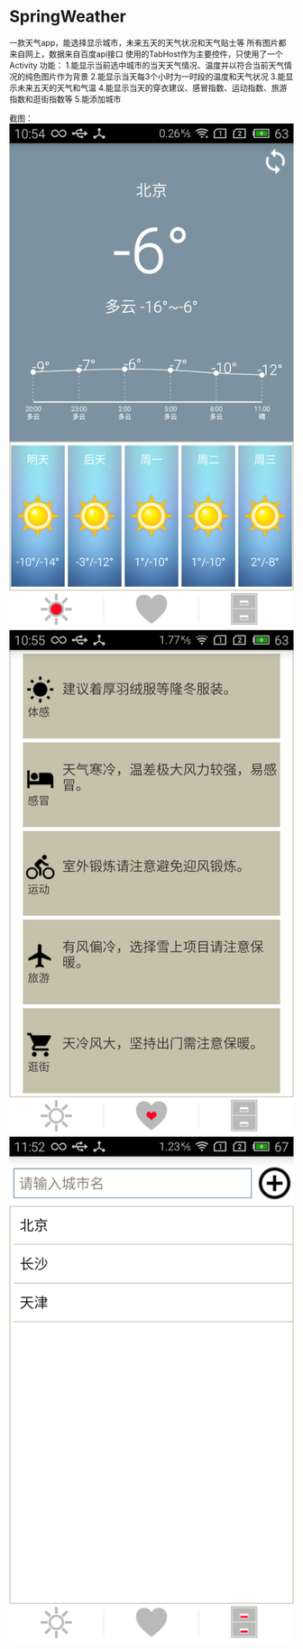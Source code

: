 # SpringWeather
一款天气app，能选择显示城市，未来五天的天气状况和天气贴士等
所有图片都来自网上，数据来自百度api接口
使用的TabHost作为主要控件，只使用了一个Activity
功能：
    1.能显示当前选中城市的当天天气情况、温度并以符合当前天气情况的纯色图片作为背景
    2.能显示当天每3个小时为一时段的温度和天气状况
    3.能显示未来五天的天气和气温
    4.能显示当天的穿衣建议、感冒指数、运动指数、旅游指数和逛街指数等
    5.能添加城市
    
  截图：
      ![](https://github.com/tanyanghzsd/SpringWeather/blob/master/raw/1.png)
      ![](https://github.com/tanyanghzsd/SpringWeather/blob/master/raw/2.png)
      ![](https://github.com/tanyanghzsd/SpringWeather/blob/master/raw/3.png)
